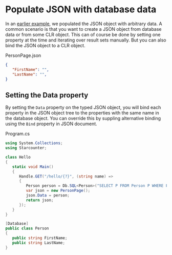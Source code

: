 # Populate JSON with database data

In an [earlier example](/guides/typed-json/json-by-example/), we populated the JSON object with arbitrary data. A common scenario is that you want to create a JSON object from database data or from some CLR object. This can of course be done by setting one property at the time and iterating over result sets manually. But you can also bind the JSON object to a CLR object.

<div class="code-name">PersonPage.json</div>

```json
{
   "FirstName": "",
   "LastName": "",
}
```

## Setting the Data property

By setting the `Data` property on the typed JSON object, you will bind each property in the JSON object tree to the properties with the same name in the database object. You can override this by suppling alternative binding using the `Bind` property in JSON document.

<div class="code-name">Program.cs</div>

```cs
using System.Collections;
using Starcounter;

class Hello
{
   static void Main()
   {
      Handle.GET("/hello/{?}", (string name) =>
      {
         Person person = Db.SQL<Person>("SELECT P FROM Person P WHERE FirstName=?", name).First;
         var json = new PersonPage();
         json.Data = person;
         return json;
      });         
   }
}

[Database]
public class Person
{
   public string FirstName;
   public string LastName;
}
```
